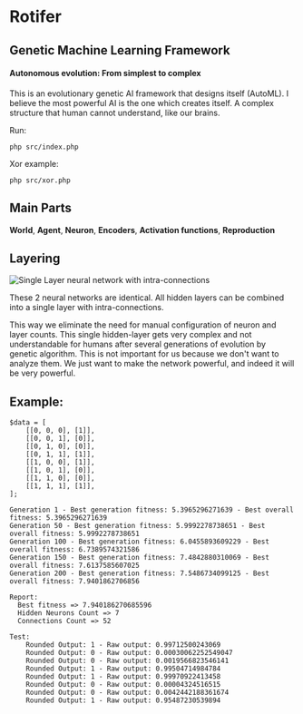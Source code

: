 # Rotifer
## Genetic Machine Learning Framework
#### Autonomous evolution: From simplest to complex

This is an evolutionary genetic AI framework that designs itself (AutoML).
I believe the most powerful AI is the one which creates itself. A complex structure that human cannot understand, like our brains. 

Run:
```
php src/index.php
```

Xor example:
```
php src/xor.php
```

## Main Parts
**World**, **Agent**, **Neuron**, **Encoders**, **Activation functions**, **Reproduction**

## Layering

![Single Layer neural network with intra-connections](https://github.com/mahdyfo/php-genetic-ai-automl/blob/main/neural_layerings.jpg?raw=true)

These 2 neural networks are identical. All hidden layers can be combined into a single layer with intra-connections.

This way we eliminate the need for manual configuration of neuron and layer counts. This single hidden-layer gets very complex and not understandable for humans after several generations of evolution by genetic algorithm. This is not important for us because we don't want to analyze them. We just want to make the network powerful, and indeed it will be very powerful.

## Example:

```
$data = [
    [[0, 0, 0], [1]],
    [[0, 0, 1], [0]],
    [[0, 1, 0], [0]],
    [[0, 1, 1], [1]],
    [[1, 0, 0], [1]],
    [[1, 0, 1], [0]],
    [[1, 1, 0], [0]],
    [[1, 1, 1], [1]],
];

Generation 1 - Best generation fitness: 5.3965296271639 - Best overall fitness: 5.3965296271639
Generation 50 - Best generation fitness: 5.9992278738651 - Best overall fitness: 5.9992278738651
Generation 100 - Best generation fitness: 6.0455893609229 - Best overall fitness: 6.7389574321586
Generation 150 - Best generation fitness: 7.4842880310069 - Best overall fitness: 7.6137585607025
Generation 200 - Best generation fitness: 7.5486734099125 - Best overall fitness: 7.9401862706856

Report:
  Best fitness => 7.940186270685596
  Hidden Neurons Count => 7
  Connections Count => 52
  
Test:
    Rounded Output: 1 - Raw output: 0.99712500243069
    Rounded Output: 0 - Raw output: 0.00030062252549047
    Rounded Output: 0 - Raw output: 0.0019566823546141
    Rounded Output: 1 - Raw output: 0.99504714984784
    Rounded Output: 1 - Raw output: 0.99970922413458
    Rounded Output: 0 - Raw output: 0.00004324516515
    Rounded Output: 0 - Raw output: 0.0042442188361674
    Rounded Output: 1 - Raw output: 0.95487230539894
```